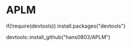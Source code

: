 # APLM

if(!require(devtools)) install.packages("devtools") 

devtools::install_github("hans0803/APLM")
